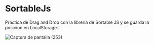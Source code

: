 # SortableJs

Practica de Drag and Drop con la libreria de Sortable JS y se guarda la posicion en LocalStorage.

![Captura de pantalla (253)](https://user-images.githubusercontent.com/35360048/114449685-70da4e00-9bab-11eb-907d-d4bbf73cb7b3.png)

